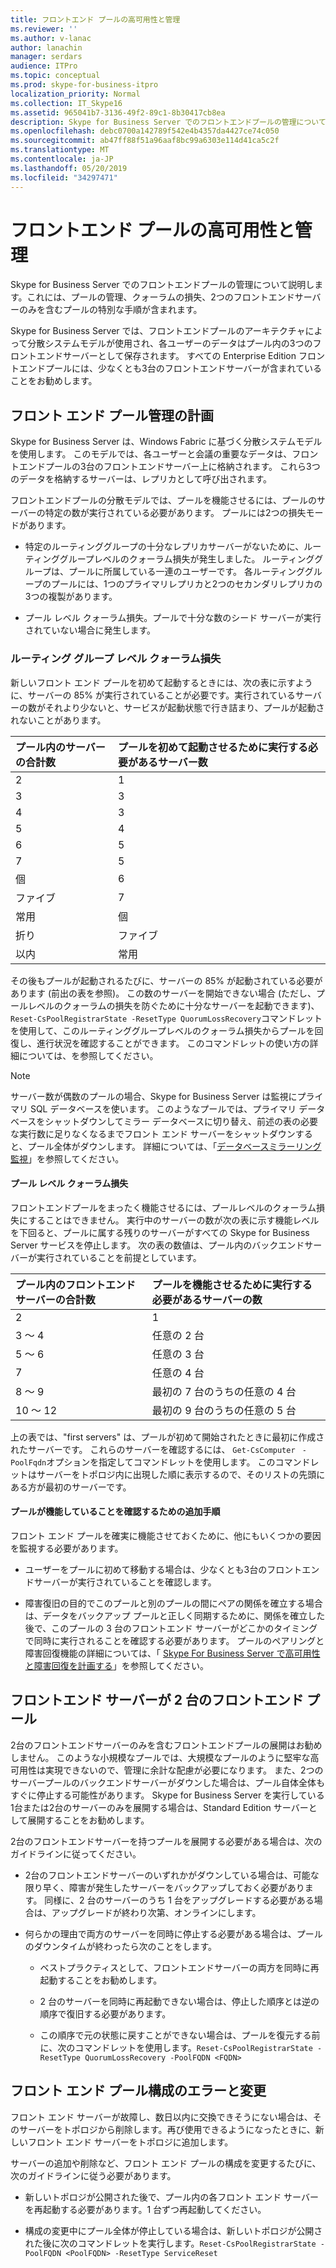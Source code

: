 ```yaml
---
title: フロントエンド プールの高可用性と管理
ms.reviewer: ''
ms.author: v-lanac
author: lanachin
manager: serdars
audience: ITPro
ms.topic: conceptual
ms.prod: skype-for-business-itpro
localization_priority: Normal
ms.collection: IT_Skype16
ms.assetid: 965041b7-3136-49f2-89c1-8b30417cb8ea
description: Skype for Business Server でのフロントエンドプールの管理について説明します。これには、プールの管理、クォーラムの損失、2つのフロントエンドサーバーのみを含むプールの特別な手順が含まれます。
ms.openlocfilehash: debc0700a142789f542e4b4357da4427ce74c050
ms.sourcegitcommit: ab47ff88f51a96aaf8bc99a6303e114d41ca5c2f
ms.translationtype: MT
ms.contentlocale: ja-JP
ms.lasthandoff: 05/20/2019
ms.locfileid: "34297471"
---
```

# <a name="front-end-pool-high-availability-and-management"></a>フロントエンド プールの高可用性と管理
 
Skype for Business Server でのフロントエンドプールの管理について説明します。これには、プールの管理、クォーラムの損失、2つのフロントエンドサーバーのみを含むプールの特別な手順が含まれます。
  
Skype for Business Server では、フロントエンドプールのアーキテクチャによって分散システムモデルが使用され、各ユーザーのデータはプール内の3つのフロントエンドサーバーとして保存されます。 すべての Enterprise Edition フロントエンドプールには、少なくとも3台のフロントエンドサーバーが含まれていることをお勧めします。 
  
## <a name="planning-for-the-management-of-front-end-pools"></a>フロント エンド プール管理の計画

 Skype for Business Server は、Windows Fabric に基づく分散システムモデルを使用します。 このモデルでは、各ユーザーと会議の重要なデータは、フロントエンドプールの3台のフロントエンドサーバー上に格納されます。 これら3つのデータを格納するサーバーは、レプリカとして呼び出されます。
  
フロントエンドプールの分散モデルでは、プールを機能させるには、プールのサーバーの特定の数が実行されている必要があります。 プールには2つの損失モードがあります。
  
- 特定のルーティンググループの十分なレプリカサーバーがないために、ルーティンググループレベルのクォーラム損失が発生しました。 ルーティンググループは、プールに所属している一連のユーザーです。 各ルーティンググループのプールには、1つのプライマリレプリカと2つのセカンダリレプリカの3つの複製があります。
    
- プール レベル クォーラム損失。プールで十分な数のシード サーバーが実行されていない場合に発生します。 
    
### <a name="routing-group-level-quorum-loss"></a>ルーティング グループ レベル クォーラム損失

新しいフロント エンド プールを初めて起動するときには、次の表に示すように、サーバーの 85% が実行されていることが必要です。実行されているサーバーの数がそれより少ないと、サービスが起動状態で行き詰まり、プールが起動されないことがあります。
  
|プール内のサーバーの合計数  <br/> |プールを初めて起動させるために実行する必要があるサーバー数  <br/> |
|:-----|:-----|
|2  <br/> |1  <br/> |
|3  <br/> |3  <br/> |
|4  <br/> |3  <br/> |
|5  <br/> |4  <br/> |
|6  <br/> |5  <br/> |
|7  <br/> |5  <br/> |
|個  <br/> |6  <br/> |
|ファイブ  <br/> |7  <br/> |
|常用  <br/> |個  <br/> |
|折り  <br/> |ファイブ  <br/> |
|以内  <br/> |常用  <br/> |
   
その後もプールが起動されるたびに、サーバーの 85% が起動されている必要があります (前出の表を参照)。 この数のサーバーを開始できない場合 (ただし、プールレベルのクォーラムの損失を防ぐために十分なサーバーを起動できます)、 `Reset-CsPoolRegistrarState -ResetType QuorumLossRecovery`コマンドレットを使用して、このルーティンググループレベルのクォーラム損失からプールを回復し、進行状況を確認することができます。 このコマンドレットの使い方の詳細については<link Reset-CsPoolRegistrarState>、を参照してください。
  
> [!NOTE]
> サーバー数が偶数のプールの場合、Skype for Business Server は監視にプライマリ SQL データベースを使います。 このようなプールでは、プライマリ データベースをシャットダウンしてミラー データベースに切り替え、前述の表の必要な実行数に足りなくなるまでフロント エンド サーバーをシャットダウンすると、プール全体がダウンします。 詳細については、「[データベースミラーリング監視](https://go.microsoft.com/fwlink/?LinkId=393672)」を参照してください。 
  
#### <a name="pool-level-quorum-loss"></a>プール レベル クォーラム損失

フロントエンドプールをまったく機能させるには、プールレベルのクォーラム損失にすることはできません。 実行中のサーバーの数が次の表に示す機能レベルを下回ると、プールに属する残りのサーバーがすべての Skype for Business Server サービスを停止します。 次の表の数値は、プール内のバックエンドサーバーが実行されていることを前提としています。
  
|プール内のフロントエンドサーバーの合計数  <br/> |プールを機能させるために実行する必要があるサーバーの数  <br/> |
|:-----|:-----|
|2  <br/> |1  <br/> |
|3 ～ 4  <br/> |任意の 2 台  <br/> |
|5 ～ 6  <br/> |任意の 3 台  <br/> |
|7  <br/> |任意の 4 台  <br/> |
|8 ～ 9  <br/> |最初の 7 台のうちの任意の 4 台  <br/> |
|10 ～ 12  <br/> |最初の 9 台のうちの任意の 5 台  <br/> |
   
上の表では、"first servers" は、プールが初めて開始されたときに最初に作成されたサーバーです。 これらのサーバーを確認するには、 `Get-CsComputer` ` -PoolFqdn`オプションを指定してコマンドレットを使用します。 このコマンドレットはサーバーをトポロジ内に出現した順に表示するので、そのリストの先頭にある方が最初のサーバーです。
  
#### <a name="additional-steps-to-ensure-pools-are-functional"></a>プールが機能していることを確認するための追加手順

フロント エンド プールを確実に機能させておくために、他にもいくつかの要因を監視する必要があります。
  
- ユーザーをプールに初めて移動する場合は、少なくとも3台のフロントエンドサーバーが実行されていることを確認します。
    
- 障害復旧の目的でこのプールと別のプールの間にペアの関係を確立する場合は、データをバックアップ プールと正しく同期するために、関係を確立した後で、このプールの 3 台のフロントエンド サーバーがどこかのタイミングで同時に実行されることを確認する必要があります。 プールのペアリングと障害回復機能の詳細については、「 [Skype For Business Server で高可用性と障害回復を計画する](high-availability-and-disaster-recovery.md)」を参照してください。 
    
## <a name="front-end-pool-with-two-front-end-servers"></a>フロントエンド サーバーが 2 台のフロントエンド プール

2台のフロントエンドサーバーのみを含むフロントエンドプールの展開はお勧めしません。 このような小規模なプールでは、大規模なプールのように堅牢な高可用性は実現できないので、管理に余計な配慮が必要になります。 また、2つのサーバープールのバックエンドサーバーがダウンした場合は、プール自体全体もすぐに停止する可能性があります。 Skype for Business Server を実行している1台または2台のサーバーのみを展開する場合は、Standard Edition サーバーとして展開することをお勧めします。
  
2台のフロントエンドサーバーを持つプールを展開する必要がある場合は、次のガイドラインに従ってください。
  
- 2台のフロントエンドサーバーのいずれかがダウンしている場合は、可能な限り早く、障害が発生したサーバーをバックアップしておく必要があります。 同様に、2 台のサーバーのうち 1 台をアップグレードする必要がある場合は、アップグレードが終わり次第、オンラインにします。
    
- 何らかの理由で両方のサーバーを同時に停止する必要がある場合は、プールのダウンタイムが終わったら次のことをします。
    
  - ベストプラクティスとして、フロントエンドサーバーの両方を同時に再起動することをお勧めします。 
    
  - 2 台のサーバーを同時に再起動できない場合は、停止した順序とは逆の順序で復旧する必要があります。
    
  - この順序で元の状態に戻すことができない場合は、プールを復元する前に、次のコマンドレットを使用します。`Reset-CsPoolRegistrarState -ResetType QuorumLossRecovery -PoolFQDN <FQDN>`
    
## <a name="front-end-pool-configuration-failures-and-changes"></a>フロント エンド プール構成のエラーと変更

フロント エンド サーバーが故障し、数日以内に交換できそうにない場合は、そのサーバーをトポロジから削除します。再び使用できるようになったときに、新しいフロント エンド サーバーをトポロジに追加します。
  
サーバーの追加や削除など、フロント エンド プールの構成を変更するたびに、次のガイドラインに従う必要があります。
  
- 新しいトポロジが公開された後で、プール内の各フロント エンド サーバーを再起動する必要があります。1 台ずつ再起動してください。
    
- 構成の変更中にプール全体が停止している場合は、新しいトポロジが公開された後に次のコマンドレットを実行します。`Reset-CsPoolRegistrarState -PoolFQDN <PoolFQDN> -ResetType ServiceReset`
    

